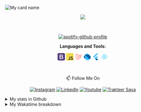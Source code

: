 ![My card name](https://cardivo.vercel.app/api?name=Muhammad%20Fadhila%20Abiyyu%20Faris&description=Hi,%20i%27m%20a%20Full%20Stack%20Web%20Developer.%20Nice%20to%20meet%20you%20%F0%9F%91%8B&image=https://avatars.githubusercontent.com/u/37483304?v=4&backgroundColor=%23ecf0f1&instagram=Fadhila36&linkedin=M%20Fadhila%20Abiyyu%20Faris&github=Fadhila36&pattern=topography&colorPattern=%23eaeaea)

<div align="center">
  <p>
 <img src="https://komarev.com/ghpvc/?username=Fadhila36&label=VIEWS&style=plastic&color=lightgrey" />
</p>
<br/> 
  
  [![spotify-github-profile](https://spotify-github-profile.vercel.app/api/view?uid=fadhila36&cover_image=true&theme=novatorem&show_offline=true&bar_color=53b14f&bar_color_cover=true)](https://spotify-github-profile.vercel.app/api/view?uid=fadhila36&redirect=true)
  
  
**Languages and Tools:**

<code><img height="24px" src="https://raw.githubusercontent.com/github/explore/80688e429a7d4ef2fca1e82350fe8e3517d3494d/topics/bootstrap/bootstrap.png"></code>
<code><img height="24px" src="https://raw.githubusercontent.com/github/explore/80688e429a7d4ef2fca1e82350fe8e3517d3494d/topics/javascript/javascript.png"></code>
<code><img height="24px" src="https://raw.githubusercontent.com/github/explore/56a826d05cf762b2b50ecbe7d492a839b04f3fbf/topics/laravel/laravel.png"></code>
<code><img height="24px" src="https://raw.githubusercontent.com/github/explore/80688e429a7d4ef2fca1e82350fe8e3517d3494d/topics/dart/dart.png"></code>
<code><img height="24px" src="https://raw.githubusercontent.com/github/explore/80688e429a7d4ef2fca1e82350fe8e3517d3494d/topics/flutter/flutter.png"></code>
<code><img height="24px" src="https://raw.githubusercontent.com/github/explore/80688e429a7d4ef2fca1e82350fe8e3517d3494d/topics/react/react.png"></code>
  
<br/>


<p>
📫 Follow Me On
</p>

<p>
<a href="https://www.instagram.com/fadhila36" target="_blank"><img src="https://img.shields.io/badge/Instagram-%23E4405F.svg?&style=flat-square&logo=instagram&logoColor=white" height="32px" alt="Instagram"></a>
<a href="https://www.linkedin.com/in/muhammad-fadhila/" target="_blank"><img src="https://img.shields.io/badge/linkedin-%230077B5.svg?&style=for-the-badge&logo=linkedin&logoColor=white" height="32px" alt="LinkedIn"></a>
<a href="https://www.youtube.com/channel/UC4QFPHRGJuzc9bMsuS_IkOw" target="_blank"><img src="https://img.shields.io/badge/youtube-%23FF0000.svg?&style=for-the-badge&logo=youtube&logoColor=white" height="32px" alt="Youtube"></a>
<a href="https://trakteer.id/fadhila.36" target="_blank"><img id="wse-buttons-preview" src="https://cdn.trakteer.id/images/embed/trbtn-red-1.png" height="40" style="border:0px;height:40px;" alt="Trakteer Saya"></a>
</p>
</div>

<details>
  <summary>My stats in Github</summary>
  <img src="https://github-readme-stats.vercel.app/api?username=Fadhila36&show_icons=true&hide_border=true&&count_private=true&include_all_commits=true">
  <img src="https://github-readme-stats.vercel.app/api/top-langs/?username=Fadhila36&theme=vue">
 <p align="center">
      <img src="https://github-readme-streak-stats.herokuapp.com?user=fadhila36&theme=tokyonight&hide_border=true" />
</p>
</details>

<details>
  <summary>My Wakatime breakdown</summary>
  <p align="center">
      <img src="https://github-readme-stats.vercel.app/api/wakatime?username=fadhila36&layout=compact&theme=vue" />
     <img src="https://activity-graph.herokuapp.com/graph?username=Fadhila36&theme=react-dark" />
   
</p>
</details>




<!--START_SECTION:waka-->

<!--END_SECTION:waka-->
